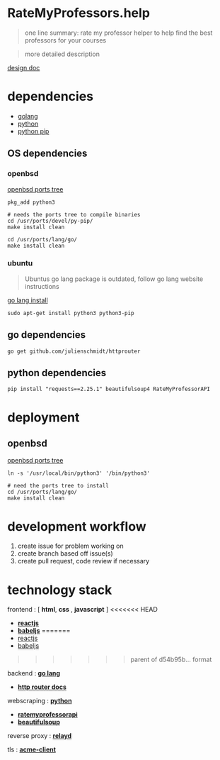 # RateMyProfessors.help
> one line summary: rate my professor helper to help find the best professors for your courses

> more detailed description

[design doc](https://docs.google.com/document/d/18EV5vSysP4g-dQlOz8RPAOX1CN95_Bku6ngtJE6O48w/edit#heading=h.ng2zz6cp2tz0)

# dependencies

- [golang](https://go.dev/)
- [python](https://www.python.org/)
- [python pip](https://github.com/pypa/pip)

## OS dependencies 
### openbsd 

[openbsd ports tree](https://www.openbsd.org/faq/ports/ports.html)
```
pkg_add python3

# needs the ports tree to compile binaries
cd /usr/ports/devel/py-pip/
make install clean

cd /usr/ports/lang/go/
make install clean
```

### ubuntu 

> Ubuntus go lang package is outdated, follow go lang website instructions

[go lang install](https://tip.golang.org/doc/install)

```
sudo apt-get install python3 python3-pip 
```


## go dependencies


```
go get github.com/julienschmidt/httprouter
```

## python dependencies

```
pip install "requests==2.25.1" beautifulsoup4 RateMyProfessorAPI
```


# deployment 

## openbsd 

[openbsd ports tree](https://www.openbsd.org/faq/ports/ports.html)

```
ln -s '/usr/local/bin/python3' '/bin/python3'

# need the ports tree to install
cd /usr/ports/lang/go/
make install clean

```

# development workflow
1. create issue for problem working on
2. create branch based off issue(s)
3. create pull request, code review if necessary

# technology stack

frontend : [ __html__, __css__ , __javascript__ ]
<<<<<<< HEAD
- [__reactjs__](https://reactjs.org/docs/)
- [__babeljs__](https://babeljs.io/docs/en)
=======
- [reactjs](https://reactjs.org/docs/)
- [babeljs](https://babeljs.io/docs/en)
>>>>>>> parent of d54b95b... format

backend : [__go lang__](https://go.dev/learn/)
- [__http router docs__](https://pkg.go.dev/github.com/julienschmidt/httprouter)

webscraping : [__python__](https://docs.python.org/3/)
- [__ratemyprofessorapi__](https://pypi.org/project/RateMyProfessorAPI/)
- [__beautifulsoup__](https://pypi.org/project/beautifulsoup4/)

reverse proxy : [__relayd__](https://man.openbsd.org/relayd.8)

tls : [__acme-client__](https://man.openbsd.org/acme-client.1)
